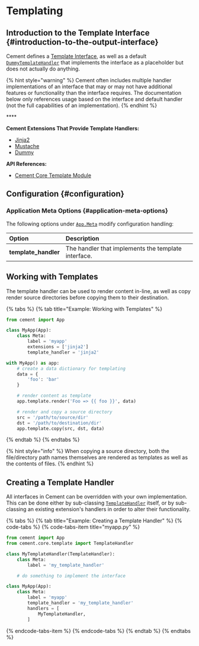 # Templating

## Introduction to the Template Interface {#introduction-to-the-output-interface}

Cement defines a [Template Interface](https://cement.readthedocs.io/en/3.0/api/core/template/#cement.core.template.TemplateInterface), as well as a default [`DummyTemplateHandler`](https://cement.readthedocs.io/en/3.0/api/ext/ext_dummy/#cement.ext.ext_dummy.DummyTemplateHandler) that implements the interface as a placeholder but does not actually do anything.

{% hint style="warning" %}
Cement often includes multiple handler implementations of an interface that may or may not have additional features or functionality than the interface requires. The documentation below only references usage based on the interface and default handler \(not the full capabilities of an implementation\).
{% endhint %}

\*\*\*\*

**Cement Extensions That Provide Template Handlers:**

* ​[Jinja2](../extensions/jinja2.md)
* [Mustache](../extensions/mustache.md)
* [Dummy](../extensions/dummy.md)

**API References:**

* [​Cement Core Template Module​](https://cement.readthedocs.io/en/3.0/api/core/template)

## **Configuration** {#configuration}

### **Application Meta Options** {#application-meta-options}

The following options under [`App.Meta`](https://cement.readthedocs.io/en/3.0/api/core/foundation/#cement.core.foundation.App.Meta) modify configuration handling:

| **Option** | **Description** |
| :--- | :--- |
| **template\_handler** | The handler that implements the template interface. |

## Working with Templates

The template handler can be used to render content in-line, as well as copy render source directories before copying them to their destination.

{% tabs %}
{% tab title="Example: Working with Templates" %}
```python
from cement import App

class MyApp(App):
    class Meta:
        label = 'myapp'
        extensions = ['jinja2']
        template_handler = 'jinja2'

with MyApp() as app:
    # create a data dictionary for templating
    data = {
        'foo': 'bar'
    }

    # render content as template
    app.template.render('Foo => {{ foo }}', data)

    # render and copy a source directory
    src = '/path/to/source/dir'
    dst = '/path/to/destination/dir'
    app.template.copy(src, dst, data)
```
{% endtab %}
{% endtabs %}

{% hint style="info" %}
When copying a source directory, both the file/directory path names themselves are rendered as templates as well as the contents of files.
{% endhint %}

## Creating a Template Handler

All interfaces in Cement can be overridden with your own implementation.  This can be done either by sub-classing [`TemplateHandler`](https://cement.readthedocs.io/en/3.0/api/core/template/#cement.core.template.TemplateHandler) itself, or by sub-classing an existing extension's handlers in order to alter their functionality.

{% tabs %}
{% tab title="Example: Creating a Template Handler" %}
{% code-tabs %}
{% code-tabs-item title="myapp.py" %}
```python
from cement import App
from cement.core.template import TemplateHandler

class MyTemplateHandler(TemplateHandler):
    class Meta:
        label = 'my_template_handler'

    # do something to implement the interface

class MyApp(App):
    class Meta:
        label = 'myapp'
        template_handler = 'my_template_handler'
        handlers = [
            MyTemplateHandler,
        ]
```
{% endcode-tabs-item %}
{% endcode-tabs %}
{% endtab %}
{% endtabs %}

